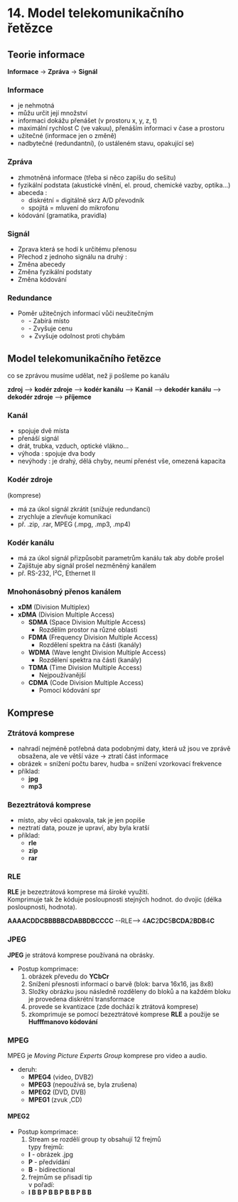 # 14. Model telekomunikačního řetězce
## Teorie informace
**Informace** -> **Zpráva** -> **Signál**
### Informace
- je nehmotná
- můžu určit její množství
- informaci dokážu přenášet (v prostoru x, y, z, t)
- maximální rychlost C (ve vakuu), přenáším informaci v čase a prostoru
- užitečné (informace jen o změně)
- nadbytečné (redundantní), (o ustáleném stavu, opakující se)
### Zpráva
- zhmotněná informace (třeba si něco zapíšu do sešitu)
- fyzikální podstata (akustické vlnění, el. proud, chemické vazby, optika…)
- abeceda :                   
  - diskrétní = digitálně skrz A/D převodník
  - spojitá = mluvení do mikrofonu
- kódování (gramatika, pravidla)
### Signál 
- Zprava která se hodí k určitému přenosu
- Přechod z jednoho signálu na druhý :
- Změna abecedy
- Změna fyzikální podstaty
- Změna kódování
### Redundance
- Poměr užitečných informací vůči neužitečným
  - \- Zabírá místo			
  - \- Zvyšuje cenu
  - \+ Zvyšuje odolnost proti chybám
  
  
## Model telekomunikačního řetězce
co se zprávou musíme udělat, než ji pošleme po kanálu

**zdroj** --> **kodér zdroje** --> **kodér kanálu** --> **Kanál** --> **dekodér kanálu** --> **dekodér zdroje** --> **příjemce**

### Kanál
- spojuje dvě místa
- přenáší signál
- drát, trubka, vzduch, optické vlákno…
- výhoda : spojuje dva body
- nevýhody : je drahý, dělá chyby, neumí přenést vše, omezená kapacita
### Kodér zdroje 
(komprese)
- má za úkol signál zkrátit (snižuje redundanci)
- zrychluje a zlevňuje komunikaci
- př. .zip, .rar, MPEG (.mpg, .mp3, .mp4)
### Kodér kanálu
- má za úkol signál přizpůsobit parametrům kanálu tak aby dobře prošel
- Zajištuje aby signál prošel nezměněný kanálem
- př. RS-232, I²C, Ethernet II
### Mnohonásobný přenos kanálem
- **xDM**	(Division Multiplex)
- **xDMA**	(Division Multiple Access)
  - **SDMA**	(Space Division Multiple Access)
    - Rozdělím prostor na různé oblasti
  - **FDMA**	(Frequency Division Multiple Access)
    - Rozdělení spektra na části (kanály)
  - **WDMA**	(Wave lenght Division Multiple Access)
    - Rozdělení spektra na části (kanály)
  - **TDMA**	(Time Division Multiple Access)
    - Nejpoužívanější
  - **CDMA**	(Code Division Multiple Access)
    - Pomocí kódování spr
    
    
## Komprese
### Ztrátová komprese
- nahradí nejméně potřebná data podobnými daty, která už jsou ve zprávě obsažena, ale ve větší váze -> ztratí část informace
- obrázek = snížení počtu barev, hudba = snížení vzorkovací frekvence
- příklad:
  - **jpg**
  - **mp3**
  
### Bezeztrátová komprese
- místo, aby věci opakovala, tak je jen popíše
- neztratí data, pouze je upraví, aby byla kratší
- příklad:
  - **rle**
  - **zip**
  - **rar**
  
### RLE
**RLE** je bezeztrátová komprese má široké využití.  
Komprimuje tak že kóduje posloupnosti stejných hodnot. do dvojic (délka posloupnosti, hodnota). 

**AAAACDDCBBBBBCDABBDBCCCC** --RLE--> 4**AC**2**DC**5**BCDA**2**BDB**4**C**

### JPEG
**JPEG** je strátová komprese používaná na obrásky.  

- Postup komprimace: 
  1. obrázek převedu do **YCbCr**
  2. Snížení přesnosti informací o barvě (blok: barva 16x16, jas 8x8)
  3. Složky obrázku jsou následně rozděleny do bloků a na každém bloku je provedena diskrétní transformace
  4. provede se kvantizace (zde dochází k ztrátová komprese)
  5. zkomprimuje se pomocí bezeztrátové komprese **RLE** a použije se **Hufffmanovo kódování**
  
  

### MPEG 
MPEG je *Moving Picture Experts Group* komprese pro video a audio.  
- deruh: 
  - **MPEG4** (video, DVB2)
  - **MPEG3** (nepoužívá se, byla zrušena)
  - **MPEG2** (DVD, DVB)
  - **MPEG1** (zvuk ,CD)
  
#### MPEG2
- Postup komprimace: 
  1. Stream se rozdělí group ty obsahují 12 frejmů  
  typy frejmů:
    - **I** - obrázek  .jpg
    - **P** - předvídání
    - **B** - bidirectional 
  2. frejmům se přisadí tip  
  v pořadí:
    - **I B B P B B P B B P B B**
  
  
  
  
  
